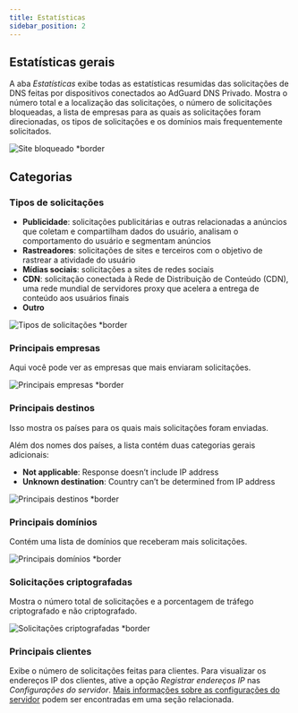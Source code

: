 ```yaml
---
title: Estatísticas
sidebar_position: 2
---
```


## Estatísticas gerais

A aba _Estatísticas_ exibe todas as estatísticas resumidas das solicitações de DNS feitas por dispositivos conectados ao AdGuard DNS Privado. Mostra o número total e a localização das solicitações, o número de solicitações bloqueadas, a lista de empresas para as quais as solicitações foram direcionadas, os tipos de solicitações e os domínios mais frequentemente solicitados.

![Site bloqueado \*border](https://cdn.adtidy.org/content/kb/dns/private/new_dns/statistics/overall_stats.png)

## Categorias

### Tipos de solicitações

- **Publicidade**: solicitações publicitárias e outras relacionadas a anúncios que coletam e compartilham dados do usuário, analisam o comportamento do usuário e segmentam anúncios
- **Rastreadores**: solicitações de sites e terceiros com o objetivo de rastrear a atividade do usuário
- **Mídias sociais**: solicitações a sites de redes sociais
- **CDN**: solicitação conectada à Rede de Distribuição de Conteúdo (CDN), uma rede mundial de servidores proxy que acelera a entrega de conteúdo aos usuários finais
- **Outro**

![Tipos de solicitações \*border](https://cdn.adtidy.org/content/kb/dns/private/new_dns/statistics/request_types.png)

### Principais empresas

Aqui você pode ver as empresas que mais enviaram solicitações.

![Principais empresas \*border](https://cdn.adtidy.org/content/kb/dns/private/new_dns/statistics/top_companies.png)

### Principais destinos

Isso mostra os países para os quais mais solicitações foram enviadas.

Além dos nomes dos países, a lista contém duas categorias gerais adicionais:

- **Not applicable**: Response doesn’t include IP address
- **Unknown destination**: Country can’t be determined from IP address

![Principais destinos \*border](https://cdn.adtidy.org/content/kb/dns/private/new_dns/statistics/top_destinations.png)

### Principais domínios

Contém uma lista de domínios que receberam mais solicitações.

![Principais domínios \*border](https://cdn.adtidy.org/content/kb/dns/private/new_dns/statistics/top_domains.png)

### Solicitações criptografadas

Mostra o número total de solicitações e a porcentagem de tráfego criptografado e não criptografado.

![Solicitações criptografadas \*border](https://cdn.adtidy.org/content/kb/dns/private/new_dns/statistics/encrypted_requests.png)

### Principais clientes

Exibe o número de solicitações feitas para clientes. Para visualizar os endereços IP dos clientes, ative a opção _Registrar endereços IP_ nas _Configurações do servidor_. [Mais informações sobre as configurações do servidor](/private-dns/server-and-settings/advanced.md) podem ser encontradas em uma seção relacionada.
